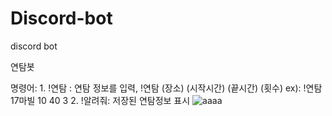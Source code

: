 # Discord-bot
discord bot

연탐봇 

명령어: 1. !연탐 : 연탐 정보를 입력,  !연탐 (장소) (시작시간) (끝시간) (횟수)  ex): !연탐 17마빌 10 40 3
        2. !알려줘: 저장된 연탐정보 표시
        ![aaaa](https://user-images.githubusercontent.com/31378533/108663570-38f04c00-7514-11eb-8cac-52753f2674b7.PNG)
        
        
